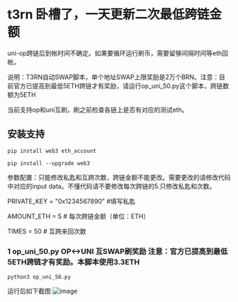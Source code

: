 # t3rn 卧槽了，一天更新二次最低跨链金额
uni-op跨链后到帐时间不确定。如果要循环运行刷币，需要留够间隔时间等eth回帐。

说明：T3RN自动SWAP脚本，单个地址SWAP上限奖励是2万个BRN。注意：目前官方已提高到最低5ETH跨链才有奖励，请运行op_uni_50.py这个脚本，跨链数额为5ETH

当前支持op和uni互刷，刷之前检查各链上是否有对应的测试eth。

## 安装支持
    pip install web3 eth_account

    pip install --upgrade web3

参数配置：只能修改私匙和互跨次数，跨链金额不能更改。需要更改的请修改代码中对应的input data。不懂代码请不要修改每次跨链的5.只修改私匙和次数。

   PRIVATE_KEY = "0x1234567890"  #填写私匙
   
   AMOUNT_ETH = 5  # 每次跨链金额（单位：ETH）
   
   TIMES = 50  # 互跨来回次数
   
### 1 op_uni_50.py OP<->UNI 互SWAP刷奖励 注意：官方已提高到最低5ETH跨链才有奖励。本脚本使用3.3ETH
    python3 op_uni_50.py
运行后如下截图
![image](https://github.com/user-attachments/assets/b84918fa-db30-41d1-b53c-e49541689c61)



